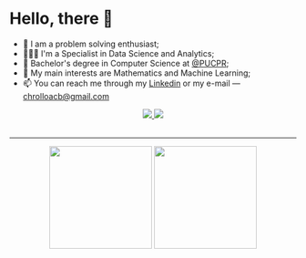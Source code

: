 # Hello, there 👋

- 🧩 I am a problem solving enthusiast;
- 👨🏻‍💻 I'm a Specialist in Data Science and Analytics;
- 🌱 Bachelor's degree in Computer Science at [@PUCPR](https://www.pucpr.br);
- 🧠 My main interests are Mathematics and Machine Learning;
- 📫 You can reach me through my [Linkedin](https://www.linkedin.com/in/arthurcorreiabrigido/) or my e-mail — chrolloacb@gmail.com

<div align="center">
  <a href="https://www.linkedin.com/in/arthurcorreiabrigido/" alt="Linkedin">
    <img src="https://img.shields.io/badge/-Linkedin-0e76a8?style=flat&logo=Linkedin&logoColor=white&link=https://www.linkedin.com/in/arthurcorreiabrigido/"/>
  </a>

  <a href="mailto:chrolloacb@gmail.com" alt="Gmail">
    <img src="https://img.shields.io/badge/-Gmail-FF0000?style=flat&labelColor=FF0000&logo=gmail&logoColor=white&link=chrolloacb@gmail.com"/>
  </a>
</div>
<br>

---

<div align="center">
  <img height="180em" src="https://github-readme-stats.vercel.app/api?username=Arthurcorreiabrigido&show_icons=true&theme=tokyonight&include_all_commits=true"/>
  <img height="180em" src="https://github-readme-stats.vercel.app/api/top-langs/?username=ArthurCorreiaBrigido&layout=compact&langs_count=7&theme=tokyonight"/>
</div>

